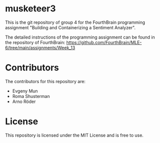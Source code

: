 # musketeer3

This is the git repository of group 4 for the FourthBrain programming assignment "Building and Containerizing a Sentiment Analyzer".

The detailed instructions of the programming assignment can be found in the repository of FourthBrain:
https://github.com/FourthBrain/MLE-6/tree/main/assignments/Week_13




# Contributors

The contributors for this repository are:
- Evgeny Mun
- Roma Shusterman
- Arno Röder


# License

This repository is licensed under the MIT License and is free to use.
